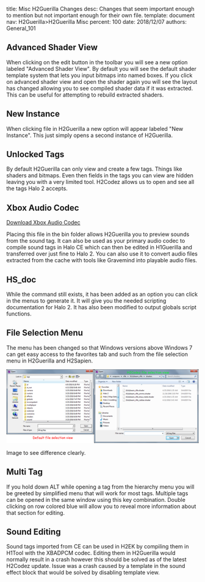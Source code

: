 title:      Misc H2Guerilla Changes
desc:       Changes that seem important enough to mention but not important enough for their own file.
template:   document
nav:        H2Guerilla>H2Guerilla Misc
percent:    100
date:       2018/12/07
authors:    General_101

## Advanced Shader View
When clicking on the edit button in the toolbar you will see a new option labeled "Advanced Shader View". By default you will see the default shader template system that lets you input bitmaps into named boxes.
If you click on advanced shader view and open the shader again you will see the layout has changed allowing you to see compiled shader data if it was extracted. This can be useful for attempting to rebuild extracted shaders.
 
## New Instance
When clicking file in H2Guerilla a new option will appear labeled "New Instance". This just simply opens a second instance of H2Guerilla.
 
## Unlocked Tags
By default H2Guerilla can only view and create a few tags. Things like shaders and bitmaps. Even then fields in the tags you can view are hidden leaving you with a very limited tool.
H2Codez allows us to open and see all the tags Halo 2 accepts.
 
## Xbox Audio Codec

[Download Xbox Audio Codec](https://mega.nz/#!kl8HFCYQ!8SJbn89GCCHZcVqMaT4GQRbUW7t2hnswHO7d1xf1E_E)

Placing this file in the bin folder allows H2Guerilla you to preview sounds from the sound tag.
It can also be used as your primary audio codec to compile sound tags in Halo CE which can then be edited in H1Guerilla and transferred over just fine to Halo 2.
You can also use it to convert audio files extracted from the cache with tools like Gravemind into playable audio files.
 
## HS_doc
While the command still exists, it has been added as an option you can click in the menus to generate it.
It will give you the needed scripting documentation for Halo 2. It has also been modified to output globals script functions.
 
## File Selection Menu
The menu has been changed so that Windows versions above Windows 7 can get easy access to the favorites tab and such from the file selection menu in H2Guerilla and H2Sapien.

![](assets/FileSelection.png)

Image to see difference clearly.
 
## Multi Tag
If you hold down ALT while opening a tag from the hierarchy menu you will be greeted by simplified menu that will work for most tags. Multiple tags can be opened in the same window using this key combination. Double clicking on
row colored blue will allow you to reveal more information about that section for editing.
 
## Sound Editing
Sound tags imported from CE can be used in H2EK by compiling them in H1Tool with the XBADPCM codec. Editing them in H2Guerilla would normally result in a crash however this should be solved as of the latest H2Codez update.
Issue was a crash caused by a template in the sound effect block that would be solved by disabling template view.